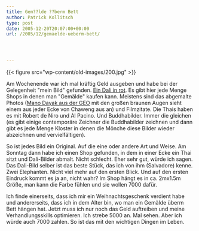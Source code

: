 ```yaml
---
title: Gem??lde ??berm Bett
author: Patrick Kollitsch
type: post
date: 2005-12-20T20:07:00+00:00
url: /2005/12/gemaelde-ueberm-bett/




---
```

{{< figure src="wp-content/old-images/200.jpg" >}}

Am Wochenende war ich mal kräftig Geld ausgeben und habe bei der Gelegenheit "mein Bild" gefunden. [Ein Dali in rot][1]. Es gibt hier jede Menge Shops in denen man "Gemälde" kaufen kann. Meistens sind das abgemalte Photos ([Mano Dayak aus der GEO][2] mit den großen braunen Augen sieht einem aus jeder Ecke von Chaweng aus an) und Filmzitate. Die Thais haben es mit Robert de Niro und Al Pacino. Und Buddhabilder. Immer die gleichen (es gibt einige contemporäre Zeichner die Buddhabilder zeichnen und dann gibt es jede Menge Kloster in denen die Mönche diese Bilder wieder abzeichnen und vervielfältigen). 

So ist jedes Bild ein Original. Auf die eine oder andere Art und Weise. Am Sonntag dann habe ich einen Shop gefunden, in dem in einer Ecke ein Thai sitzt und Dali-Bilder abmalt. Nicht schlecht. Eher sehr gut, würde ich sagen. Das Dali-Bild selber ist das beste Stück, das ich von ihm (Salvadore) kenne. Zwei Elephanten. Nicht viel mehr auf den ersten Blick. Und auf den ersten Eindruck kommt es ja an, nicht wahr? Im Shop hängt es in ca. 2mx1.5m Größe, man kann die Farbe fühlen und sie wollen 7000 dafür. 

Ich finde einerseits, dass ich mir ein Weihnachtsgeschenk verdient habe und andererseits, dass ich in dem Alter bin, wo man ein Gemälde überm Bett hängen hat. Jetzt muss ich nur noch das Geld auftreiben und meine Verhandlungsskills optimieren. Ich strebe 5000 an. Mal sehen. Aber ich würde auch 7000 zahlen. So ist das mit den wichtigen Dingen im Leben.

 [1]: http://www.3d-dali.com/Tour/elephants.htm
 [2]: http://www.geowebshop.de/webshop/servlet/ServletR?site=geo&page=PageProdukt&aktion_id=2885&subkategorie_key=magazines_geomagazines&kategorie_key=magazines&linkref=geowebshop_teaser_medium_bild
